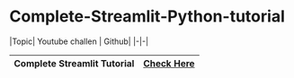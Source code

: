 # Complete-Streamlit-Python-tutorial

|Topic| Youtube challen | Github|
|-|-|

|Complete Streamlit Tutorial| [Check Here](https://youtu.be/bZKO8jwOfjg)
|-|-|

